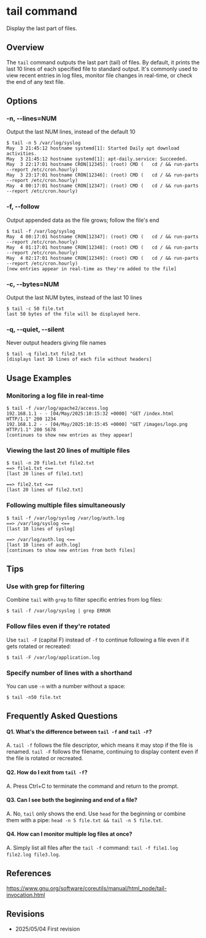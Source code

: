# tail command

Display the last part of files.

## Overview

The `tail` command outputs the last part (tail) of files. By default, it prints the last 10 lines of each specified file to standard output. It's commonly used to view recent entries in log files, monitor file changes in real-time, or check the end of any text file.

## Options

### **-n, --lines=NUM**

Output the last NUM lines, instead of the default 10

```console
$ tail -n 5 /var/log/syslog
May  3 21:45:12 hostname systemd[1]: Started Daily apt download activities.
May  3 21:45:12 hostname systemd[1]: apt-daily.service: Succeeded.
May  3 22:17:01 hostname CRON[12345]: (root) CMD (   cd / && run-parts --report /etc/cron.hourly)
May  3 23:17:01 hostname CRON[12346]: (root) CMD (   cd / && run-parts --report /etc/cron.hourly)
May  4 00:17:01 hostname CRON[12347]: (root) CMD (   cd / && run-parts --report /etc/cron.hourly)
```

### **-f, --follow**

Output appended data as the file grows; follow the file's end

```console
$ tail -f /var/log/syslog
May  4 00:17:01 hostname CRON[12347]: (root) CMD (   cd / && run-parts --report /etc/cron.hourly)
May  4 01:17:01 hostname CRON[12348]: (root) CMD (   cd / && run-parts --report /etc/cron.hourly)
May  4 02:17:01 hostname CRON[12349]: (root) CMD (   cd / && run-parts --report /etc/cron.hourly)
[new entries appear in real-time as they're added to the file]
```

### **-c, --bytes=NUM**

Output the last NUM bytes, instead of the last 10 lines

```console
$ tail -c 50 file.txt
last 50 bytes of the file will be displayed here.
```

### **-q, --quiet, --silent**

Never output headers giving file names

```console
$ tail -q file1.txt file2.txt
[displays last 10 lines of each file without headers]
```

## Usage Examples

### Monitoring a log file in real-time

```console
$ tail -f /var/log/apache2/access.log
192.168.1.1 - - [04/May/2025:10:15:32 +0000] "GET /index.html HTTP/1.1" 200 1234
192.168.1.2 - - [04/May/2025:10:15:45 +0000] "GET /images/logo.png HTTP/1.1" 200 5678
[continues to show new entries as they appear]
```

### Viewing the last 20 lines of multiple files

```console
$ tail -n 20 file1.txt file2.txt
==> file1.txt <==
[last 20 lines of file1.txt]

==> file2.txt <==
[last 20 lines of file2.txt]
```

### Following multiple files simultaneously

```console
$ tail -f /var/log/syslog /var/log/auth.log
==> /var/log/syslog <==
[last 10 lines of syslog]

==> /var/log/auth.log <==
[last 10 lines of auth.log]
[continues to show new entries from both files]
```

## Tips

### Use with grep for filtering

Combine `tail` with `grep` to filter specific entries from log files:

```console
$ tail -f /var/log/syslog | grep ERROR
```

### Follow files even if they're rotated

Use `tail -F` (capital F) instead of `-f` to continue following a file even if it gets rotated or recreated:

```console
$ tail -F /var/log/application.log
```

### Specify number of lines with a shorthand

You can use `-n` with a number without a space:

```console
$ tail -n50 file.txt
```

## Frequently Asked Questions

#### Q1. What's the difference between `tail -f` and `tail -F`?
A. `tail -f` follows the file descriptor, which means it may stop if the file is renamed. `tail -F` follows the filename, continuing to display content even if the file is rotated or recreated.

#### Q2. How do I exit from `tail -f`?
A. Press Ctrl+C to terminate the command and return to the prompt.

#### Q3. Can I see both the beginning and end of a file?
A. No, `tail` only shows the end. Use `head` for the beginning or combine them with a pipe: `head -n 5 file.txt && tail -n 5 file.txt`.

#### Q4. How can I monitor multiple log files at once?
A. Simply list all files after the `tail -f` command: `tail -f file1.log file2.log file3.log`.

## References

https://www.gnu.org/software/coreutils/manual/html_node/tail-invocation.html

## Revisions

- 2025/05/04 First revision